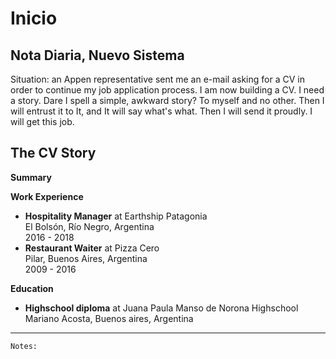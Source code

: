 # Inicio

## Nota Diaria, Nuevo Sistema

Situation: an Appen representative sent me an e-mail asking for a CV in order to continue my job application process. I am now building a CV. I need a story. Dare I spell a simple, awkward story? To myself and no other. Then I will entrust it to It, and It will say what's what. Then I will send it proudly. I will get this job.

## The CV Story

**Summary**


**Work Experience**
- **Hospitality Manager** at Earthship Patagonia<br>
	El Bolsón, Río Negro, Argentina<br>
	2016 - 2018
- **Restaurant Waiter** at Pizza Cero<br>
	Pilar, Buenos Aires, Argentina <br>
	2009 - 2016


**Education**
- **Highschool diploma** at Juana Paula Manso de Norona Highschool<br>
	Mariano Acosta, Buenos aires, Argentina
	
---
	Notes:
	
	
	
	